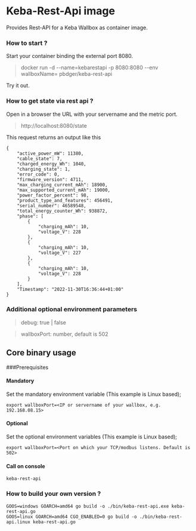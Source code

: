 # Keba-Rest-Api image
Provides Rest-API for a Keba Wallbox as container image.

### How to start ?
Start your container binding the external port 8080.

> docker run -d --name=kebarestapi -p 8080:8080 --env wallboxName=<your wallbox ip> pbdger/keba-rest-api

Try it out.

### How to get state via rest api ?

Open in a browser the URL with your servername and the metric port.

> http://localhost:8080/state

This request returns an output like this

```
{
    "active_power_mW": 11380,
    "cable_state": 7,
    "charged_energy_Wh": 1040,
    "charging_state": 1,
    "error_code": 0,
    "firmware_version": 4711,
    "max_charging_current_mAh": 18900,
    "max_supported_current_mAh": 19000,
    "power_factor_percent": 98,
    "product_type_and_features": 456491,
    "serial_number": 46589548,
    "total_energy_counter_Wh": 938872,
    "phase": [
        {
            "charging_mAh": 10,
            "voltage_V": 228
        },
        {
            "charging_mAh": 10,
            "voltage_V": 227
        },
        {
            "charging_mAh": 10,
            "voltage_V": 228
        }
    ],
    "Timestamp": "2022-11-30T16:36:44+01:00"
}
```


### Additional optional environment parameters
> debug: true | false

> wallboxPort: number, default is 502 

## Core binary usage
###Prerequisites
#### Mandatory
Set the mandatory environment variable (This example is Linux based);

```
export wallboxPort=<IP or servername of your wallbox, e.g. 192.168.08.15>
```

#### Optional
Set the optional environment variables (This example is Linux based);

```
export wallboxPort=<Port on which your TCP/modbus listens. Default is 502>
```

#### Call on console
```
keba-rest-api
```



### How to build your own version ?

```
GOOS=windows GOARCH=amd64 go build -o ./bin/keba-rest-api.exe keba-rest-api.go
GOOS=linux GOARCH=amd64 CGO_ENABLED=0 go build -o ./bin/keba-rest-api.linux keba-rest-api.go
```
